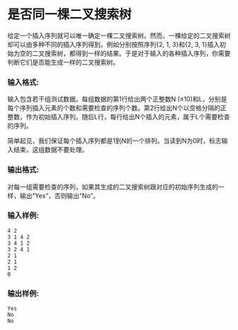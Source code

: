 # 是否同一棵二叉搜索树
给定一个插入序列就可以唯一确定一棵二叉搜索树。然而，一棵给定的二叉搜索树却可以由多种不同的插入序列得到。例如分别按照序列{2, 1, 3}和{2, 3, 1}插入初始为空的二叉搜索树，都得到一样的结果。于是对于输入的各种插入序列，你需要判断它们是否能生成一样的二叉搜索树。

### 输入格式:
输入包含若干组测试数据。每组数据的第1行给出两个正整数N (≤10)和L，分别是每个序列插入元素的个数和需要检查的序列个数。第2行给出N个以空格分隔的正整数，作为初始插入序列。随后L行，每行给出N个插入的元素，属于L个需要检查的序列。

简单起见，我们保证每个插入序列都是1到N的一个排列。当读到N为0时，标志输入结束，这组数据不要处理。

### 输出格式:
对每一组需要检查的序列，如果其生成的二叉搜索树跟对应的初始序列生成的一样，输出“Yes”，否则输出“No”。

### 输入样例:
```
4 2
3 1 4 2
3 4 1 2
3 2 4 1
2 1
2 1
1 2
0
```
### 输出样例:
```
Yes
No
No
```